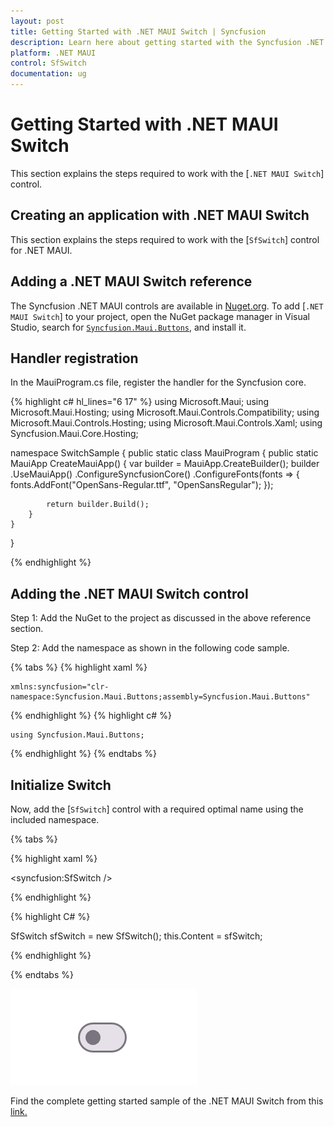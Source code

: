```yaml
---
layout: post
title: Getting Started with .NET MAUI Switch | Syncfusion
description: Learn here about getting started with the Syncfusion .NET MAUI Switch (SfSwitch) control, its elements and more.
platform: .NET MAUI
control: SfSwitch
documentation: ug
---
```


# Getting Started with .NET MAUI Switch

This section explains the steps required to work with the [`.NET MAUI Switch`] control.

## Creating an application with .NET MAUI Switch

This section explains the steps required to work with the [`SfSwitch`] control for .NET MAUI.

## Adding a .NET MAUI Switch reference

The Syncfusion .NET MAUI controls are available in [Nuget.org](https://www.nuget.org/). To add [`.NET MAUI Switch`] to your project, open the NuGet package manager in Visual Studio, search for [`Syncfusion.Maui.Buttons`](https://www.nuget.org/packages/Syncfusion.Maui.Buttons), and install it.

## Handler registration 

In the MauiProgram.cs file, register the handler for the Syncfusion core.

{% highlight c# hl_lines="6 17" %}
using Microsoft.Maui;
using Microsoft.Maui.Hosting;
using Microsoft.Maui.Controls.Compatibility;
using Microsoft.Maui.Controls.Hosting;
using Microsoft.Maui.Controls.Xaml;
using Syncfusion.Maui.Core.Hosting;

namespace SwitchSample
{
    public static class MauiProgram
    {
        public static MauiApp CreateMauiApp()
        {
            var builder = MauiApp.CreateBuilder();
            builder
            .UseMauiApp<App>()
            .ConfigureSyncfusionCore()
            .ConfigureFonts(fonts =>
            {
                fonts.AddFont("OpenSans-Regular.ttf", "OpenSansRegular");
            });

            return builder.Build();
        }      
    }
}   

{% endhighlight %} 

## Adding the .NET MAUI Switch control

Step 1: Add the NuGet to the project as discussed in the above reference section. 

Step 2: Add the namespace as shown in the following code sample.

{% tabs %}
{% highlight xaml %}

	xmlns:syncfusion="clr-namespace:Syncfusion.Maui.Buttons;assembly=Syncfusion.Maui.Buttons"

{% endhighlight %}
{% highlight c# %}

	using Syncfusion.Maui.Buttons;

{% endhighlight %}
{% endtabs %}

## Initialize Switch

Now, add the [`SfSwitch`] control with a required optimal name using the included namespace.

{% tabs %}

{% highlight xaml %}

<syncfusion:SfSwitch />
	
{% endhighlight %}

{% highlight C# %}

SfSwitch sfSwitch = new SfSwitch();
this.Content = sfSwitch;

{% endhighlight %}

{% endtabs %}

![SfSwitch](images/getting-started/SfSwitch.png)

Find the complete getting started sample of the .NET MAUI Switch from this [link.](https://github.com/SyncfusionExamples/Getting-Started-with-.NET-MAUI-SfSwitch)
